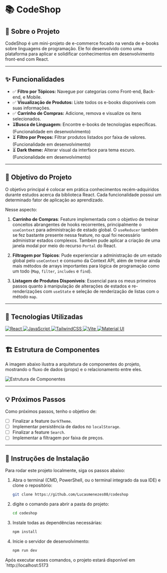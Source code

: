 # 📚 CodeShop



## 🛒 Sobre o Projeto

CodeShop é um mini-projeto de e-commerce focado na venda de e-books sobre linguagens de programação. Ele foi desenvolvido como uma plataforma para aplicar e solidificar conhecimentos em desenvolvimento front-end com React.

---

## ✨ Funcionalidades

-   ✅ **Filtro por Tópicos:** Navegue por categorias como Front-end, Back-end, e Mobile.
-   ✅ **Visualização de Produtos:** Liste todos os e-books disponíveis com suas informações.
-   ✅ **Carrinho de Compras:** Adicione, remova e visualize os itens selecionados.
-   ⏳**Busca de Linguagem:** Encontre e-books de tecnologias específicas. (Funcionalidade em desenvolvimento)
-   ⏳ **Filtro por Preços:** Filtrar produtos listados por faixa de valores. (Funcionalidade em desenvolvimento)
-   ⏳ **Dark theme:** Alterar visual da interface para tema escuro. (Funcionalidade em desenvolvimento)

---

## 🎯 Objetivo do Projeto

O objetivo principal é colocar em prática conhecimentos recém-adquiridos durante estudos acerca da biblioteca React. Cada funcionalidade possui um determinado fator de aplicação ao aprendizado.

Nesse aspecto:

1.  **Carrinho de Compras**: Feature implementada com o objetivo de treinar conceitos abrangentes de hooks recorrentes, principalmente o `useContext` para administração de estado global. O `useReducer` também se fez bastante presente nessa feature, no qual foi necessário administrar estados complexos. Também pude aplicar a criação de uma janela modal por meio do recurso `Portal` do React.

2.  **Filtragem por Tópicos**: Pude experienciar a administração de um estado global pelo `useContext` e consumo da Context API, além de treinar ainda mais métodos de arrays importantes para lógica de programação como um todo (`Map`, `filter`, `includes` e `find`).

3.  **Listagem de Produtos Disponíveis**: Essencial para os meus primeiros passos quanto à manipulação de alterações de estados e re-renderizações com `useState` e seleção de renderização de listas com o método `map`.

---

## 🚀 Tecnologias Utilizadas

<p align="left">
  <a href="https://react.dev/" target="_blank" rel="noreferrer"> 
    <img src="https://img.shields.io/badge/React-20232A?style=for-the-badge&logo=react&logoColor=61DAFB" alt="React"/>
  </a>
  <a href="https://developer.mozilla.org/en-US/docs/Web/JavaScript" target="_blank" rel="noreferrer"> 
    <img src="https://img.shields.io/badge/JavaScript-F7DF1E?style=for-the-badge&logo=javascript&logoColor=black" alt="JavaScript"/>
  </a>
  <a href="https://tailwindcss.com/" target="_blank" rel="noreferrer"> 
    <img src="https://img.shields.io/badge/Tailwind_CSS-38B2AC?style=for-the-badge&logo=tailwind-css&logoColor=white" alt="TailwindCSS"/>
  </a>
  <a href="https://vitejs.dev/" target="_blank" rel="noreferrer"> 
    <img src="https://img.shields.io/badge/Vite-646CFF?style=for-the-badge&logo=vite&logoColor=white" alt="Vite"/>
  </a>
  <a href="https://mui.com/" target="_blank" rel="noreferrer"> 
    <img src="https://img.shields.io/badge/Material--UI-0081CB?style=for-the-badge&logo=material-ui&logoColor=white" alt="Material UI"/>
  </a>
</p>

---

## 🏗️ Estrutura de Componentes

A imagem abaixo ilustra a arquitetura de componentes do projeto, mostrando o fluxo de dados (props) e o relacionamento entre eles.

![Estrutura de Componentes](./codeshop/src/assets/arvore_componentes_codeshop.excalidraw)

---

## 💡 Próximos Passos

Como próximos passos, tenho o objetivo de:

-   [ ] Finalizar a feature `DarkTheme`.
-   [ ] Implementar persistência de dados no `localStorage`.
-   [ ] Finalizar a feature `Search`.
-   [ ] Implementar a filtragem por faixa de preços.

---

## 🔧 Instruções de Instalação

Para rodar este projeto localmente, siga os passos abaixo:

1.  Abra o terminal (CMD, PowerShell, ou o terminal integrado da sua IDE) e clone o repositório:
    ```bash
    git clone https://github.com/Lucasmenezes08/codeshop
    ```

2.  digite o comando para abrir a pasta do projeto:
    ```bash
    cd codeshop
    ```

3.  Instale todas as dependências necessárias:
    ```bash
    npm install
    ```

4.  Inicie o servidor de desenvolvimento:
    ```bash
    npm run dev
    ```

Após executar esses comandos, o projeto estará disponível em `http://localhost:5173